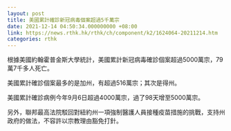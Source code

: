 ```yaml
---
layout: post
title: 美國累計確診新冠病毒個案超過5千萬宗
date: 2021-12-14 04:50:34.000000000 +08:00
link: https://news.rthk.hk/rthk/ch/component/k2/1624064-20211214.htm
categories: rthk
---
```


根據美國約翰霍普金斯大學統計，美國累計新冠病毒確診個案超過5000萬宗，79萬7千多人死亡。

美國累計確診個案最多的是加州，有超過516萬宗；其次是得州。

美國累計確診病例今年9月6日超過4000萬宗，過了98天增至5000萬宗。

另外，聯邦最高法院駁回對紐約州一項強制醫護人員接種疫苗措施的挑戰，支持州政府的做法，不容許以宗教理由豁免打針。
